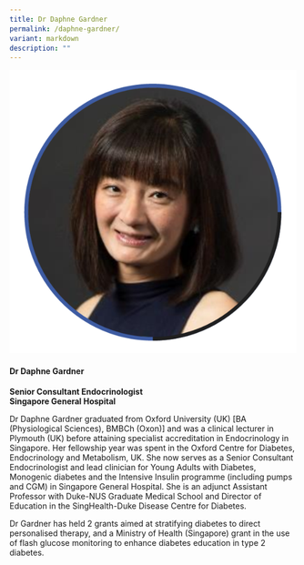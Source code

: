```yaml
---
title: Dr Daphne Gardner
permalink: /daphne-gardner/
variant: markdown
description: ""
---
```

<div class="row">
<div class="col is-3">
<img src="/images/Speakers_DaphneGardner.png">
</div>
<div class="col is-9 speaker-details">
	<h4><b>Dr Daphne Gardner</b></h4>
<b>Senior Consultant Endocrinologist<br>
	Singapore General Hospital</b>
	
<p>Dr Daphne Gardner graduated from Oxford University (UK) [BA (Physiological Sciences), BMBCh (Oxon)] and was a clinical lecturer in Plymouth (UK) before attaining specialist accreditation in Endocrinology in Singapore. Her fellowship year was spent in the Oxford Centre for Diabetes, Endocrinology and Metabolism, UK. She now serves as a Senior Consultant Endocrinologist and lead clinician for Young Adults with Diabetes, Monogenic diabetes and the Intensive Insulin programme (including pumps and CGM) in Singapore General Hospital. She is an adjunct Assistant Professor with Duke-NUS Graduate Medical School and Director of Education in the SingHealth-Duke Disease Centre for Diabetes.</p>
	
<p>Dr Gardner has held 2 grants aimed at stratifying diabetes to direct personalised therapy, and a Ministry of Health (Singapore) grant in the use of flash glucose monitoring to enhance diabetes
education in type 2 diabetes.
</p>
</div>
</div>